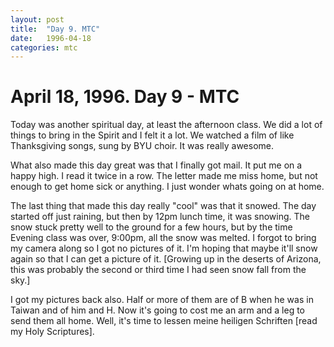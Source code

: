 ```yaml
---
layout: post
title:  "Day 9. MTC"
date:   1996-04-18
categories: mtc
---
```

# April 18, 1996. Day 9 - MTC

Today was another spiritual day, at least the afternoon class. We did a lot of
things to bring in the Spirit and I felt it a lot. We watched a film of like
Thanksgiving songs, sung by BYU choir. It was really awesome.

What also made this day great was that I finally got mail. It put me on a happy
high. I read it twice in a row. The letter made me miss home, but not enough to
get home sick or anything. I just wonder whats going on at home.

The last thing that made this day really "cool" was that it snowed. The day
started off just raining, but then by 12pm lunch time, it was snowing. The snow
stuck pretty well to the ground for a few hours, but by the time Evening class
was over, 9:00pm, all the snow was melted. I forgot to bring my camera along so
I got no pictures of it. I'm hoping that maybe it'll snow again so that I can
get a picture of it. [Growing up in the deserts of Arizona, this was probably
the second or third time I had seen snow fall from the sky.]

I got my pictures back also. Half or more of them are of B when he was in
Taiwan and of him and H. Now it's going to cost me an arm and a leg to send
them all home. Well, it's time to lessen meine heiligen Schriften [read my Holy
Scriptures].
